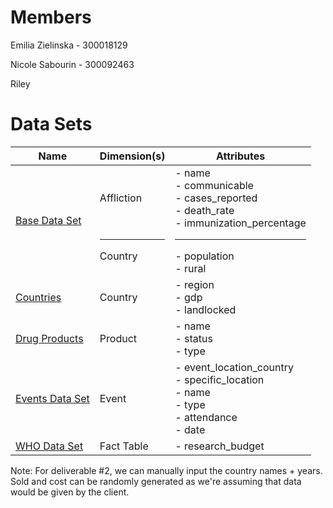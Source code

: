 # Members

Emilia Zielinska - 300018129

Nicole Sabourin - 300092463

Riley

# Data Sets
| Name | Dimension(s) | Attributes |
| - | - | - |
| [Base Data Set](https://datacatalog.worldbank.org/search/dataset/0037652/Health-Nutrition-and-Population-Statistics) | <br><br>Affliction<br><br><br><hr> Country <br><br> | - name <br> - communicable <br> - cases_reported <br> - death_rate <br> - immunization_percentage <hr> - population <br> - rural |
| [Countries](https://www.kaggle.com/fernandol/countries-of-the-world) | Country | - region <br> - gdp <br> - landlocked |
| [Drug Products](https://open.canada.ca/data/en/dataset/bf55e42a-63cb-4556-bfd8-44f26e5a36fe) | Product | - name <br> - status <br> - type |
| [Events Data Set](https://figshare.com/articles/dataset/EventWiki/3171472) | Event | - event_location_country <br> - specific_location <br> - name <br> - type <br> - attendance <br> - date |
| [WHO Data Set](https://apps.who.int/nha/database) | Fact Table | - research_budget |

Note: For deliverable #2, we can manually input the country names + years. <br>
Sold and cost can be randomly generated as we're assuming that data would be given by the client.